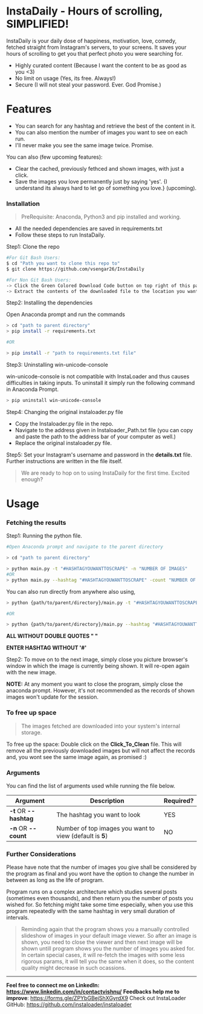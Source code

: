 # InstaDaily - Hours of scrolling, SIMPLIFIED!



InstaDaily is your daily dose of happiness, motivation, love, comedy, fetched straight from Instagram's servers, to your screens. It saves your hours of scrolling to get you that perfect photo you were searching for.

  - Highly curated content (Because I want the content to be as good as you <3)
  - No limit on usage (Yes, its free. Always!)
  - Secure (I will not steal your password. Ever. God Promise.)

# Features

  - You can search for any hashtag and retrieve the best of the content in it.
  - You can also mention the number of images you want to see on each run.
  - I'll never make you see the same image twice. Promise.


You can also (few upcoming features):
  - Clear the cached, previously fethced and shown images, with just a click.
  - Save the images you love permanently just by saying 'yes'. {I understand its always hard to let go of something you love.}  (upcoming).








### Installation
> PreRequisite: Anaconda, Python3 and pip installed and working.

- All the needed dependencies are saved in requirements.txt
- Follow these steps to run InstaDaily.


Step1: Clone the repo
```sh
#For Git Bash Users:
$ cd "Path you want to clone this repo to"
$ git clone https://github.com/vsengar26/InstaDaily
```
```sh
#For Non Git Bash Users:
-> Click the Green Colored Download Code button on top right of this page. 
-> Extract the contents of the downloaded file to the location you want to.
```

Step2: Installing the dependencies

Open Anaconda prompt and run the commands

```sh
> cd "path to parent directory"
> pip install -r requirements.txt

#OR

> pip install -r "path to requirements.txt file"
```

Step3: Uninstalling win-unicode-console

win-unicode-console is not compatible with InstaLoader and thus causes difficulties in taking inputs. To uninstall it simply run the following command in Anaconda Prompt.

```sh
> pip uninstall win-unicode-console
```

Step4: Changing the original instaloader.py file


- Copy the Instaloader.py file in the repo.
- Navigate to the address given in Instaloader_Path.txt file (you can copy and paste the path to the address bar of your computer as well.)
- Replace the original instaloader.py file.

Step5: Set your Instagram's username and password in the **details.txt** file. Further instructions are written in the file itself.

> We are ready to hop on to using InstaDaily for the first time. Excited enough?

# Usage

### Fetching the results

Step1: Running the python file.
```sh
#Open Anaconda prompt and navigate to the parent directory

> cd "path to parent directory"

> python main.py -t "#HASHTAGYOUWANTTOSCRAPE" -n "NUMBER OF IMAGES"
#OR
> python main.py --hashtag "#HASHTAGYOUWANTTOSCRAPE" -count "NUMBER OF IMAGES"
```

You can also run directly from anywhere also using,
```sh
> python {path/to/parent/directory}/main.py -t "#HASHTAGYOUWANTTOSCRAPE" -n "NUMBER OF IMAGES"

#OR

> python {path/to/parent/directory}/main.py --hashtag "#HASHTAGYOUWANTTOSCRAPE" --count "NUMBER OF IMAGES"
```
**ALL WITHOUT DOUBLE QUOTES "  "**

**ENTER HASHTAG WITHOUT '#'**

Step2: To move on to the next image, simply close you picture browser's window in which the image is currently being shown. It will re-open again with the new image.

**NOTE:** At any moment you want to close the program, simply close the anaconda prompt. However, it's not recommended as the records of shown images won't update for the session.

### To free up space

> The images fetched are downloaded into your system's internal storage.

To free up the space: Double click on the **Click_To_Clean** file. This will remove all the previously downloaded images but will not affect the records and, you wont see the same image again, as promised :)



### Arguments

You can find the list of arguments used while running the file below.

| Argument | Description | Required? |
| ------ | ------ | ------ |
| **-t** OR **--hashtag** | The hashtag you want to look | YES |
| **-n** OR **--count** | Number of top images you want to view (default is **5**) | NO


### Further Considerations
Please have note that the number of images you give shall be considered by the program as final and you wont have the option to change the number in between as long as the life of program.

Program runs on a complex architecture which studies several posts (sometimes even thousands), and then return you the number of posts you wished for. So fetching might take some time especially, when you use this program repeatedly with the same hashtag in very small duration of intervals.

> Reminding again that the program shows you a manually controlled slideshow of images in your default image viewer. So after an image is shown, you need to close the viewer and then next image will be shown untill program shows you the number of images you asked for. In certain special cases, it will re-fetch the images with some less rigorous params, it will tell you the same when it does, so the content quality might decrease in such ocassions.









---



**Feel free to connect me on LinkedIn: https://www.linkedin.com/in/contactvishnu/**
**Feedbacks help me to improve**: https://forms.gle/ZPYbGBejShXGyrdX9
Check out InstaLoader GitHub: https://github.com/instaloader/instaloader

[//]: # (These are reference links used in the body of this note and get stripped out when the markdown processor does its job. There is no need to format nicely because it shouldn't be seen. Thanks SO - http://stackoverflow.com/questions/4823468/store-comments-in-markdown-syntax)


   [dill]: <https://github.com/joemccann/dillinger>
   [git-repo-url]: <https://github.com/joemccann/dillinger.git>
   [john gruber]: <http://daringfireball.net>
   [df1]: <http://daringfireball.net/projects/markdown/>
   [markdown-it]: <https://github.com/markdown-it/markdown-it>
   [Ace Editor]: <http://ace.ajax.org>
   [node.js]: <http://nodejs.org>
   [Twitter Bootstrap]: <http://twitter.github.com/bootstrap/>
   [jQuery]: <http://jquery.com>
   [@tjholowaychuk]: <http://twitter.com/tjholowaychuk>
   [express]: <http://expressjs.com>
   [AngularJS]: <http://angularjs.org>
   [Gulp]: <http://gulpjs.com>

   [PlDb]: <https://github.com/joemccann/dillinger/tree/master/plugins/dropbox/README.md>
   [PlGh]: <https://github.com/joemccann/dillinger/tree/master/plugins/github/README.md>
   [PlGd]: <https://github.com/joemccann/dillinger/tree/master/plugins/googledrive/README.md>
   [PlOd]: <https://github.com/joemccann/dillinger/tree/master/plugins/onedrive/README.md>
   [PlMe]: <https://github.com/joemccann/dillinger/tree/master/plugins/medium/README.md>
   [PlGa]: <https://github.com/RahulHP/dillinger/blob/master/plugins/googleanalytics/README.md>
